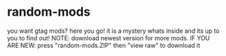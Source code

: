# random-mods
you want gtag mods? here you go!
       it is a mystery whats inside and its up to you to find out!
      NOTE: download newest version for more mods.
         IF YOU ARE NEW: press "random-mods.ZIP" then "view raw" to download it
